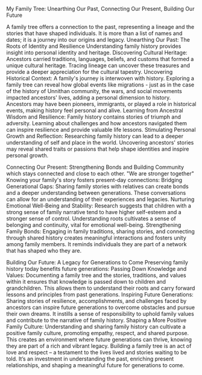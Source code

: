 My Family Tree: Unearthing Our Past, Connecting Our Present, Building Our Future

A family tree offers a connection to the past, representing a lineage and the stories that have shaped individuals. It is more than a list of names and dates; it is a journey into our origins and legacy.
Unearthing Our Past: The Roots of Identity and Resilience
Understanding family history provides insight into personal identity and heritage.
Discovering Cultural Heritage: Ancestors carried traditions, languages, beliefs, and customs that formed a unique cultural heritage. Tracing lineage can uncover these treasures and provide a deeper appreciation for the cultural tapestry.
Uncovering Historical Context: A family's journey is interwoven with history. Exploring a family tree can reveal how global events like migrations - just as in the case of the history of Unnithan community, the wars, and social movements impacted ancestors' lives, adding a personal dimension to history. Ancestors may have been pioneers, immigrants, or played a role in historical events, making history feel personal and alive.
Learning from Ancestral Wisdom and Resilience: Family history contains stories of triumph and adversity. Learning about challenges and how ancestors navigated them can inspire resilience and provide valuable life lessons.
Stimulating Personal Growth and Reflection: Researching family history can lead to a deeper understanding of self and place in the world. Uncovering ancestors' stories may reveal shared traits or passions that help shape identities and inspire personal growth.

Connecting Our Present: Strengthening Bonds and Building Community which stays connected and close to each other. "We are stronger together"
Knowing your family's story fosters present-day connections:
Bridging Generational Gaps: Sharing family stories with relatives can create bonds and a deeper understanding between generations. These conversations can allow for an understanding of their experiences and legacies.
Nurturing Emotional Well-Being and Stability: Research suggests that children with a strong sense of family narrative tend to have higher self-esteem and a stronger sense of control. Understanding roots cultivates a sense of belonging and continuity, vital for emotional well-being.
Strengthening Family Bonds: Engaging in family traditions, sharing stories, and connecting through shared history creates meaningful interactions and fosters unity among family members. It reminds individuals they are part of a network that has shaped who they are.

Building Our Future: A Legacy for Generations to Come
Preserving family history today benefits future generations:
Passing Down Knowledge and Values: Documenting a family tree and the stories, traditions, and values within it ensures that knowledge is passed down to children and grandchildren. This allows them to understand their roots and carry forward lessons and principles from past generations.
Inspiring Future Generations: Sharing stories of resilience, accomplishments, and challenges faced by ancestors can inspire future generations to overcome obstacles and pursue their own dreams. It instills a sense of responsibility to uphold family values and contribute to the narrative of family history.
Shaping a More Positive Family Culture: Understanding and sharing family history can cultivate a positive family culture, promoting empathy, respect, and shared purpose. This creates an environment where future generations can thrive, knowing they are part of a rich and vibrant legacy.
Building a family tree is an act of love and respect – a testament to the lives lived and stories waiting to be told. It’s an investment in understanding the past, enriching present relationships, and shaping a meaningful future for generations to come.
